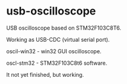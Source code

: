 # usb-oscilloscope
USB oscilloscope based on STM32F103C8T6.

Working as USB-CDC (virtual serial port).

oscil-win32 - win32 GUI oscilloscope.

oscl-stm32  - STM32F103C8t6 software.

It not yet finished, but working.

